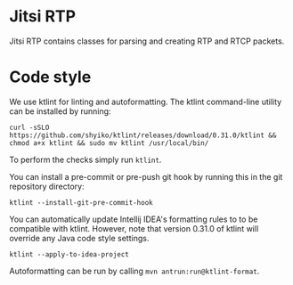 # Jitsi RTP

Jitsi RTP contains classes for parsing and creating RTP and RTCP packets.

# Code style
We use ktlint for linting and autoformatting. The ktlint command-line utility
can be installed by running:
```
curl -sSLO https://github.com/shyiko/ktlint/releases/download/0.31.0/ktlint && chmod a+x ktlint && sudo mv ktlint /usr/local/bin/
```

To perform the checks simply run `ktlint`.

You can install a pre-commit or pre-push git hook by running this in the git
repository directory:
```
ktlint --install-git-pre-commit-hook
```

You can automatically update Intellij IDEA's formatting rules to to be
compatible with ktlint. However, note that version 0.31.0 of ktlint will
override any Java code style settings.
```
ktlint --apply-to-idea-project
```

Autoformatting can be run by calling `mvn antrun:run@ktlint-format`.
